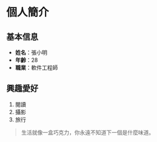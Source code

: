 # 個人簡介

## 基本信息

- **姓名**：張小明
- **年齡**：28
- **職業**：軟件工程師

## 興趣愛好

1. 閱讀
2. 攝影
3. 旅行

> 生活就像一盒巧克力，你永遠不知道下一個是什麼味道。
